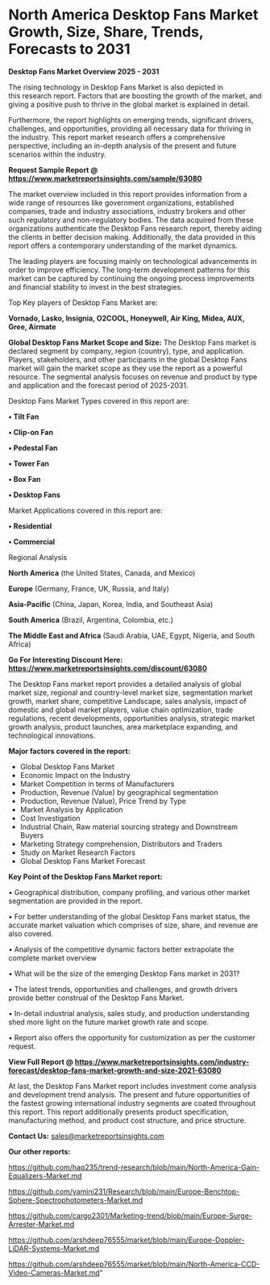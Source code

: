 # North America Desktop Fans Market Growth, Size, Share, Trends, Forecasts to 2031

<Strong> Desktop Fans Market Overview 2025 - 2031</strong>

The rising technology in Desktop Fans Market is also depicted in this research report. Factors that are boosting the growth of the market, and giving a positive push to thrive in the global market is explained in detail.

Furthermore, the report highlights on emerging trends, significant drivers, challenges, and opportunities, providing all necessary data for thriving in the industry. This report market research offers a comprehensive perspective, including an in-depth analysis of the present and future scenarios within the industry.

<strong>Request Sample Report @ <a href=https://www.marketreportsinsights.com/sample/63080>https://www.marketreportsinsights.com/sample/63080</a></strong>

The market overview included in this report provides information from a wide range of resources like government organizations, established companies, trade and industry associations, industry brokers and other such regulatory and non-regulatory bodies. The data acquired from these organizations authenticate the Desktop Fans research report, thereby aiding the clients in better decision making. Additionally, the data provided in this report offers a contemporary understanding of the market dynamics.

The leading players are focusing mainly on technological advancements in order to improve efficiency. The long-term development patterns for this market can be captured by continuing the ongoing process improvements and financial stability to invest in the best strategies.

Top Key players of Desktop Fans Market are:

<strong>Vornado, Lasko, Insignia, O2COOL, Honeywell, Air King, Midea, AUX, Gree, Airmate</strong>

<strong><b>Global Desktop Fans Market Scope and Size:</b></strong>
The Desktop Fans market is declared segment by company, region (country), type, and application. Players, stakeholders, and other participants in the global Desktop Fans market will gain the market scope as they use the report as a powerful resource. The segmental analysis focuses on revenue and product by type and application and the forecast period of 2025-2031.

Desktop Fans Market Types covered in this report are:

<strong>• Tilt Fan

• Clip-on Fan

• Pedestal Fan

• Tower Fan

• Box Fan

• Desktop Fans</strong>

Market Applications covered in this report are:

<strong>• Residential

• Commercial</strong> 

Regional Analysis

<strong>North America</strong> (the United States, Canada, and Mexico)

<strong>Europe</strong> (Germany, France, UK, Russia, and Italy)

<strong>Asia-Pacific</strong> (China, Japan, Korea, India, and Southeast Asia)

<strong>South America</strong> (Brazil, Argentina, Colombia, etc.)

<strong>The Middle East and Africa</strong> (Saudi Arabia, UAE, Egypt, Nigeria, and South Africa)

<strong>Go For Interesting Discount Here: <a href=https://www.marketreportsinsights.com/discount/63080>https://www.marketreportsinsights.com/discount/63080</a></strong>

The Desktop Fans market report provides a detailed analysis of global market size, regional and country-level market size, segmentation market growth, market share, competitive Landscape, sales analysis, impact of domestic and global market players, value chain optimization, trade regulations, recent developments, opportunities analysis, strategic market growth analysis, product launches, area marketplace expanding, and technological innovations.

<strong><b>Major factors covered in the report:</b></strong>
<ul>
  <li>Global Desktop Fans Market </li>
  <li>Economic Impact on the Industry</li>
  <li>Market Competition in terms of Manufacturers</li>
  <li>Production, Revenue (Value) by geographical segmentation</li>
  <li>Production, Revenue (Value), Price Trend by Type</li>
  <li>Market Analysis by Application</li>
  <li>Cost Investigation</li>
  <li>Industrial Chain, Raw material sourcing strategy and Downstream Buyers</li>
  <li>Marketing Strategy comprehension, Distributors and Traders</li>
  <li>Study on Market Research Factors</li>
  <li>Global Desktop Fans Market Forecast</li>
</ul>

<strong><b>Key Point of the Desktop Fans Market report:</b></strong>

• Geographical distribution, company profiling, and various other market segmentation are provided in the report.

• For better understanding of the global Desktop Fans market status, the accurate market valuation which comprises of size, share, and revenue are also covered.

• Analysis of the competitive dynamic factors better extrapolate the complete market overview

• What will be the size of the emerging Desktop Fans market in 2031?

• The latest trends, opportunities and challenges, and growth drivers provide better construal of the Desktop Fans Market.

• In-detail industrial analysis, sales study, and production understanding shed more light on the future market growth rate and scope.

• Report also offers the opportunity for customization as per the customer request.

<strong><b>View Full Report @ <a href=https://www.marketreportsinsights.com/industry-forecast/desktop-fans-market-growth-and-size-2021-63080>https://www.marketreportsinsights.com/industry-forecast/desktop-fans-market-growth-and-size-2021-63080</a></b></strong>


At last, the Desktop Fans Market report includes investment come analysis and development trend analysis. The present and future opportunities of the fastest growing international industry segments are coated throughout this report. This report additionally presents product specification, manufacturing method, and product cost structure, and price structure.

<strong>Contact Us:</strong>
sales@marketreportsinsights.com

<strong>Our other reports:</strong>

<a href=https://github.com/haq235/trend-research/blob/main/North-America-Gain-Equalizers-Market.md>https://github.com/haq235/trend-research/blob/main/North-America-Gain-Equalizers-Market.md</a>

<a href=https://github.com/yamini231/Research/blob/main/Europe-Benchtop-Sphere-Spectrophotometers-Market.md>https://github.com/yamini231/Research/blob/main/Europe-Benchtop-Sphere-Spectrophotometers-Market.md</a>

<a href=https://github.com/cargo2301/Marketing-trend/blob/main/Europe-Surge-Arrester-Market.md>https://github.com/cargo2301/Marketing-trend/blob/main/Europe-Surge-Arrester-Market.md</a>

<a href=https://github.com/arshdeep76555/market/blob/main/Europe-Doppler-LiDAR-Systems-Market.md>https://github.com/arshdeep76555/market/blob/main/Europe-Doppler-LiDAR-Systems-Market.md</a>

<a href=https://github.com/arshdeep76555/market/blob/main/North-America-CCD-Video-Cameras-Market.md>https://github.com/arshdeep76555/market/blob/main/North-America-CCD-Video-Cameras-Market.md</a>"
